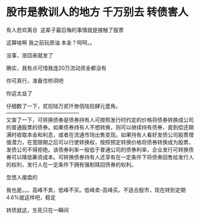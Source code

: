 # 股市是教训人的地方 千万别去 转债害人


<img id="aimg_HZb4X" onclick="zoom(this, this.src, 0, 0, 0)" class="zoom" src="https://s1.ax1x.com/2020/10/23/BA09tx.md.jpg" onmouseover="img_onmouseoverfunc(this)" onload="thumbImg(this)" border="0" alt="" /><br />
有人悲欢离合&nbsp;&nbsp;这辈子最后悔的事情就是接触了股票 

这算啥啊 我之前玩原油 本金？呵呵。。

没事，涨回来就发了

确实，我有点可惜我连20万流动资金都没有<img src="static/image/smiley/yct/020.gif" smilieid="47" border="0" alt="" />

你可真行，准备住桥洞吧<img src="static/image/smiley/default/lol.gif" smilieid="12" border="0" alt="" />

你这太韭了

仔细数了一下，贰拾陆万贰仟叁佰陆拾肆元壹角。<br />
——————————————<br />
又查了一下，可转换债券是债券持有人可按照发行时约定的价格将债券转换成公司的普通股票的债券。如果债券持有人不想转换，则可以继续持有债券，直到偿还期满时收取本金和利息，或者在流通市场出售变现。如果持有人看好发债公司股票增值潜力，在宽限期之后可以行使转换权，按照预定转换价格将债券转换成为股票，发债公司不得拒绝。该债券利率一般低于普通公司的债券利率，企业发行可转换债券可以降低筹资成本。可转换债券持有人还享有在一定条件下将债券回售给发行人的权利，发行人在一定条件下拥有强制赎回债券的权利。<img src="static/image/smiley/default/hug.gif" smilieid="13" border="0" alt="" />

忽悠人接盘的

我也是。。。高峰不卖，低峰不买。低峰卖-高峰买。不适合股市，现在转到定期4.6%就这样吧，稳定

转债就这，生死只在一瞬间<img id="aimg_DWBZL" onclick="zoom(this, this.src, 0, 0, 0)" class="zoom" src="https://cdn.jsdelivr.net/gh/hishis/forum-master/public/images/patch.gif" onmouseover="img_onmouseoverfunc(this)" onload="thumbImg(this)" border="0" alt="" />
